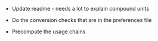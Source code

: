 * Update readme - needs a lot to explain compound units

* Do the conversion checks that are in the preferences file

* Precompute the usage chains

